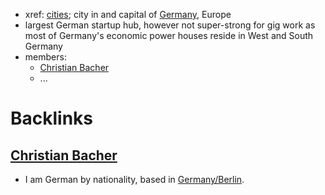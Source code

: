 - xref: [cities](<../cities.md>); city in and capital of [Germany](<../Germany.md>), Europe
- largest German startup hub, however not super-strong for gig work as most of Germany's economic power houses reside in West and South Germany
- members:
    - [Christian Bacher](<../Christian Bacher.md>)
    - ...

# Backlinks
## [Christian Bacher](<Christian Bacher.md>)
- I am German by nationality, based in [Germany/Berlin](<../Germany/Berlin.md>).

